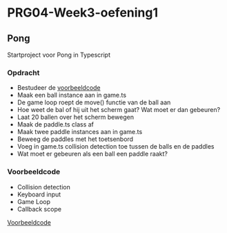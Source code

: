 # PRG04-Week3-oefening1

## Pong

Startproject voor Pong in Typescript

### Opdracht

- Bestudeer de [voorbeeldcode](https://github.com/HR-CMGT/PRG04-Week3-examples)
- Maak een ball instance aan in game.ts
- De game loop roept de move() functie van de ball aan
- Hoe weet de bal of hij uit het scherm gaat? Wat moet er dan gebeuren?
- Laat 20 ballen over het scherm bewegen
- Maak de paddle.ts class af
- Maak twee paddle instances aan in game.ts
- Beweeg de paddles met het toetsenbord
- Voeg in game.ts collision detection toe tussen de balls en de paddles
- Wat moet er gebeuren als een ball een paddle raakt?

### Voorbeeldcode

- Collision detection
- Keyboard input
- Game Loop
- Callback scope

[Voorbeeldcode](https://github.com/HR-CMGT/PRG04-Week3-examples)